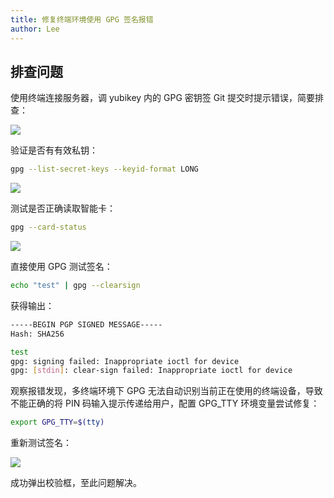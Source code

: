 ```yaml
---
title: 修复终端环境使用 GPG 签名报错
author: Lee
---
```


## 排查问题

使用终端连接服务器，调 yubikey 内的 GPG 密钥签 Git 提交时提示错误，简要排查：

![](../pubilc/gpg-sign-1.png)

验证是否有有效私钥：

```bash
gpg --list-secret-keys --keyid-format LONG
```

![](../pubilc/gpg-sign-2.png)

测试是否正确读取智能卡：

```bash
gpg --card-status
```

![](../pubilc/gpg-sign-3.png)

直接使用 GPG 测试签名：

```bash
echo "test" | gpg --clearsign
```

获得输出：

```bash
-----BEGIN PGP SIGNED MESSAGE-----
Hash: SHA256

test
gpg: signing failed: Inappropriate ioctl for device
gpg: [stdin]: clear-sign failed: Inappropriate ioctl for device
```

观察报错发现，多终端环境下 GPG 无法自动识别当前正在使用的终端设备，导致不能正确的将 PIN 码输入提示传递给用户，配置 GPG_TTY 环境变量尝试修复：

```bash
export GPG_TTY=$(tty)
```

重新测试签名：

![](../pubilc/gpg-sign-4.png)

成功弹出校验框，至此问题解决。
